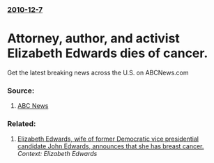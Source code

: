 ### [2010-12-7](/news/2010/12/7/index.md)

# Attorney, author, and activist Elizabeth Edwards dies of cancer. 

Get the latest breaking news across the U.S. on ABCNews.com


### Source:

1. [ABC News](http://abcnews.go.com/US/wireStory?id=12336760)

### Related:

1. [ Elizabeth Edwards, wife of former Democratic vice presidential candidate John Edwards, announces that she has breast cancer.](/news/2004/11/4/elizabeth-edwards-wife-of-former-democratic-vice-presidential-candidate-john-edwards-announces-that-she-has-breast-cancer.md) _Context: Elizabeth Edwards_
